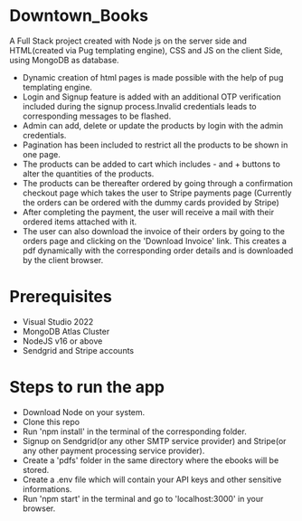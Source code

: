 # Downtown_Books

A Full Stack project created with Node js on the server side and HTML(created via Pug templating engine), CSS and JS on the client Side, using MongoDB as database.

  - Dynamic creation of html pages is made possible with the help of pug templating engine.
  - Login and Signup feature is added with an additional OTP verification included during the signup process.Invalid credentials leads to corresponding messages to be flashed.
  - Admin can add, delete or update the products by login with the admin credentials.
  - Pagination has been included to restrict all the products to be shown in one page.
  - The products can be added to cart which includes - and + buttons to alter the quantities of the products.
  - The products can be thereafter ordered by going through a confirmation checkout page which takes the user to Stripe payments page (Currently the orders can be ordered with the dummy cards provided by Stripe)
  - After completing the payment, the user will receive a mail with their ordered items attached with it.
  - The user can also download the invoice of their orders by going to the orders page and clicking on the 'Download Invoice' link. This creates a pdf dynamically with the corresponding order details and is downloaded by the client browser.

# Prerequisites

  - Visual Studio 2022
  - MongoDB Atlas Cluster
  - NodeJS v16 or above
  - Sendgrid and Stripe accounts

# Steps to run the app

  - Download Node on your system.
  - Clone this repo
  - Run 'npm install' in the terminal of the corresponding folder.
  - Signup on Sendgrid(or any other SMTP service provider) and Stripe(or any other payment processing service provider).
  - Create a 'pdfs' folder in the same directory where the ebooks will be stored.
  - Create a .env file which will contain your API keys and other sensitive informations.
  - Run 'npm start' in the terminal and go to 'localhost:3000' in your browser.
